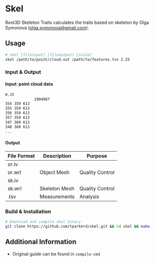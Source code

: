 # Skel

Root3D Skeleton Traits calculates the traits based on skeleton by Olga Symonova (olga.symonova@gmail.com).

## Usage

```bash
# skel [fileinput] [fileoutput] [scale]
skel /path/to/point/cloud.out /path/to/features.tsv 2.25
```

### Input & Output

#### Input: point cloud data

```txt
0.15
             1904987
354 359 613
355 359 613
356 359 613
357 359 613
347 360 613
348 360 613
...
```

#### Output

|File Format|Description|Purpose|
|-|-|-|
or.iv|||
or.wrl|Object Mesh|Quality Control|
sk.iv|||
sk.wrl|Skeleton Mesh|Quality Control|
.tsv|Measurements|Analysis|

### Build & Installation

```bash
# Download and compile skel binary
git clone https://github.com/tparkerd/skel.git && cd skel && make
```

## Additional Information

* Original guide can be found in `compile-cmd`
